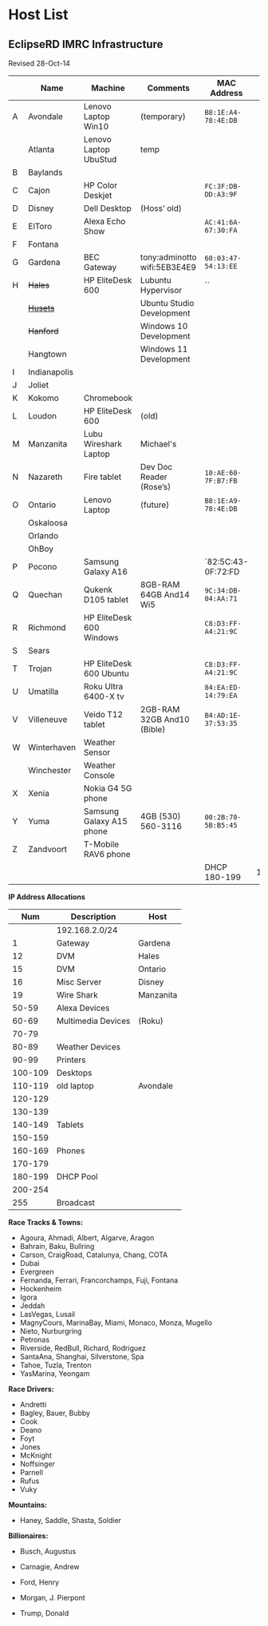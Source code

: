 # Host List

## EclipseRD IMRC Infrastructure

Revised 28-Oct-14

|     | Name              | Machine                  | Comments                     | MAC Address         | IP    |
| --- | ----------------- | ------------------------ | ---------------------------- | ------------------- | -----:|
| A   | Avondale          | Lenovo Laptop Win10      | (temporary)                  | `B8:1E:A4-78:4E:DB` | *111* |
|     | Atlanta           | Lenovo Laptop UbuStud    | temp                         |                     |       |
| B   | Baylands          |                          |                              |                     |       |
| C   | Cajon             | HP Color Deskjet         |                              | `FC:3F:DB-DD:A3:9F` | 91    |
| D   | Disney            | Dell Desktop             | (Hoss’ old)                  |                     | 16    |
| E   | ElToro            | Alexa Echo Show          |                              | `AC:41:6A-67:30:FA` | 51    |
| F   | Fontana           |                          |                              |                     |       |
| G   | Gardena           | BEC Gateway              | tony:adminotto wifi:5EB3E4E9 | `60:03:47-54:13:EE` | 1     |
| H   | ~~Hales~~         | HP EliteDesk 600         | Lubuntu Hypervisor           | ``                  | 12    |
|     | <u>~~Husets~~</u> |                          | Ubuntu Studio Development    |                     | 121   |
|     | ~~Hanford~~       |                          | Windows 10 Development       |                     | 122   |
|     | Hangtown          |                          | Windows 11 Development       |                     | 123   |
| I   | Indianapolis      |                          |                              |                     |       |
| J   | Joliet            |                          |                              |                     |       |
| K   | Kokomo            | Chromebook               |                              |                     |       |
| L   | Loudon            | HP EliteDesk 600         | (old)                        |                     |       |
| M   | Manzanita         | Lubu Wireshark Laptop    | Michael's                    |                     | 19    |
| N   | Nazareth          | Fire tablet              | Dev Doc Reader (Rose’s)      | `10:AE:60-7F:B7:FB` | 143   |
| O   | Ontario           | Lenovo Laptop            | (future)                     | `B8:1E:A9-78:4E:DB` | 15    |
|     | Oskaloosa         |                          |                              |                     | 151   |
|     | Orlando           |                          |                              |                     | 152   |
|     | OhBoy             |                          |                              |                     | 153   |
| P   | Pocono            | Samsung Galaxy A16       |                              | `82:5C:43-0F:72:FD  | 162   |
| Q   | Quechan           | Qukenk D105 tablet       | 8GB-RAM 64GB And14 Wi5       | `9C:34:DB-04:AA:71` | 142   |
| R   | Richmond          | HP EliteDesk 600 Windows |                              | `C8:D3:FF-A4:21:9C` | 101   |
| S   | Sears             |                          |                              |                     |       |
| T   | Trojan            | HP EliteDesk 600 Ubuntu  |                              | `C8:D3:FF-A4:21:9C` | 102   |
| U   | Umatilla          | Roku Ultra 6400-X tv     |                              | `84:EA:ED-14:79:EA` | 61    |
| V   | Villeneuve        | Veido T12 tablet         | 2GB-RAM 32GB And10 (Bible)   | `B4:AD:1E-37:53:35` | 141   |
| W   | Winterhaven       | Weather Sensor           |                              |                     | 82    |
|     | Winchester        | Weather Console          |                              |                     | 81    |
| X   | Xenia             | Nokia G4 5G phone        |                              |                     | 163   |
| Y   | Yuma              | Samsung Galaxy A15 phone | 4GB (530) 560-3116           | `00:2B:70-5B:B5:45` | 164   |
| Z   | Zandvoort         | T-Mobile RAV6 phone      |                              |                     | 161   |
|     |                   |                          |                              | DHCP 180-199        | 180+  |

**IP Address Allocations**

| Num     | Description        | Host      |
| ------- | ------------------ | --------- |
|         | 192.168.2.0/24     |           |
| 1       | Gateway            | Gardena   |
| 12      | DVM                | Hales     |
| 15      | DVM                | Ontario   |
| 16      | Misc Server        | Disney    |
| 19      | Wire Shark         | Manzanita |
| 50-59   | Alexa Devices      |           |
| 60-69   | Multimedia Devices | (Roku)    |
| 70-79   |                    |           |
| 80-89   | Weather Devices    |           |
| 90-99   | Printers           |           |
| 100-109 | Desktops           |           |
| 110-119 | old laptop         | Avondale  |
| 120-129 |                    |           |
| 130-139 |                    |           |
| 140-149 | Tablets            |           |
| 150-159 |                    |           |
| 160-169 | Phones             |           |
| 170-179 |                    |           |
| 180-199 | DHCP Pool          |           |
| 200-254 |                    |           |
| 255     | Broadcast          |           |

**Race Tracks & Towns:**

* Agoura, Ahmadi, Albert, Algarve, Aragon
* Bahrain, Baku, Bullring
* Carson, CraigRoad, Catalunya, Chang, COTA
* Dubai
* Evergreen
* Fernanda, Ferrari, Francorchamps, Fuji, Fontana
* Hockenheim
* Igora
* Jeddah
* LasVegas, Lusail
* MagnyCours, MarinaBay, Miami, Monaco, Monza, Mugello
* Nieto, Nurburgring
* Petronas
* Riverside, RedBull, Richard, Rodriguez
* SantaAna, Shanghai, Silverstone, Spa
* Tahoe, Tuzla, Trenton
* YasMarina, Yeongam

**Race Drivers:**

* Andretti
* Bagley, Bauer, Bubby
* Cook
* Deano
* Foyt
* Jones
* McKnight
* Noffsinger
* Parnell
* Rufus
* Vuky

**Mountains:**

* Haney, Saddle, Shasta, Soldier

**Billionaires:**

- Busch, Augustus

- Carnagie, Andrew

- Ford, Henry

- Morgan, J. Pierpont

- Trump, Donald
